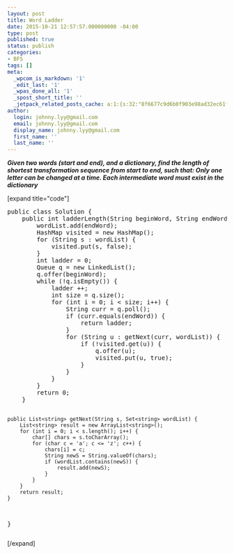 ```yaml
---
layout: post
title: Word Ladder
date: 2015-10-21 12:57:57.000000000 -04:00
type: post
published: true
status: publish
categories:
- BFS
tags: []
meta:
  _wpcom_is_markdown: '1'
  _edit_last: '1'
  _wpas_done_all: '1'
  _spost_short_title: ''
  _jetpack_related_posts_cache: a:1:{s:32:"8f6677c9d6b0f903e98ad32ec61f8deb";a:2:{s:7:"expires";i:1465916300;s:7:"payload";a:3:{i:0;a:1:{s:2:"id";i:438;}i:1;a:1:{s:2:"id";i:1201;}i:2;a:1:{s:2:"id";i:1510;}}}}
author:
  login: johnny.lyy@gmail.com
  email: johnny.lyy@gmail.com
  display_name: johnny.lyy@gmail.com
  first_name: ''
  last_name: ''
---
```

<p><strong><em>Given two words (start and end), and a dictionary, find the length of shortest transformation sequence from start to end, such that: Only one letter can be changed at a time. Each intermediate word must exist in the dictionary</em></strong></p>
<p>[expand title="code"]</p>
<pre>
public class Solution {
    public int ladderLength(String beginWord, String endWord, Set<string> wordList) {
        wordList.add(endWord);
        HashMap<String, Boolean> visited = new HashMap<String, Boolean>();
        for (String s : wordList) {
            visited.put(s, false);
        }
        int ladder = 0;
        Queue<string> q = new LinkedList<string>();
        q.offer(beginWord);
        while (!q.isEmpty()) {
            ladder ++;
            int size = q.size();
            for (int i = 0; i < size; i++) {
                String curr = q.poll();
                if (curr.equals(endWord)) {
                    return ladder;
                }
                for (String u : getNext(curr, wordList)) {
                    if (!visited.get(u)) {
                        q.offer(u);
                        visited.put(u, true);
                    }
                }
            }
        }
        return 0;
    }
    
    public List<string> getNext(String s, Set<string> wordList) {
        List<string> result = new ArrayList<string>();
        for (int i = 0; i < s.length(); i++) {
            char[] chars = s.toCharArray();
            for (char c = 'a'; c <= 'z'; c++) {
                chars[i] = c;
                String newS = String.valueOf(chars);
                if (wordList.contains(newS)) {
                    result.add(newS);
                }
            }
        }
        return result;
    }
}
</string></string></string></string></string></string></string></pre>
<p>[/expand]</p>
